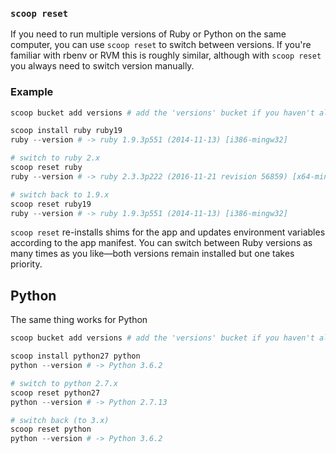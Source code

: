### `scoop reset`
If you need to run multiple versions of Ruby or Python on the same computer, you can use `scoop reset` to switch between versions.
If you're familiar with rbenv or RVM this is roughly similar, although with `scoop reset` you always need to switch version manually.

### Example
```powershell
scoop bucket add versions # add the 'versions' bucket if you haven't already

scoop install ruby ruby19
ruby --version # -> ruby 1.9.3p551 (2014-11-13) [i386-mingw32]

# switch to ruby 2.x
scoop reset ruby
ruby --version # -> ruby 2.3.3p222 (2016-11-21 revision 56859) [x64-mingw32]

# switch back to 1.9.x
scoop reset ruby19
ruby --version # -> ruby 1.9.3p551 (2014-11-13) [i386-mingw32]
```

`scoop reset` re-installs shims for the app and updates environment variables according to the app manifest.
You can switch between Ruby versions as many times as you like—both versions remain installed but one takes priority.

## Python
The same thing works for Python

```powershell
scoop bucket add versions # add the 'versions' bucket if you haven't already

scoop install python27 python
python --version # -> Python 3.6.2

# switch to python 2.7.x
scoop reset python27
python --version # -> Python 2.7.13

# switch back (to 3.x)
scoop reset python
python --version # -> Python 3.6.2
```